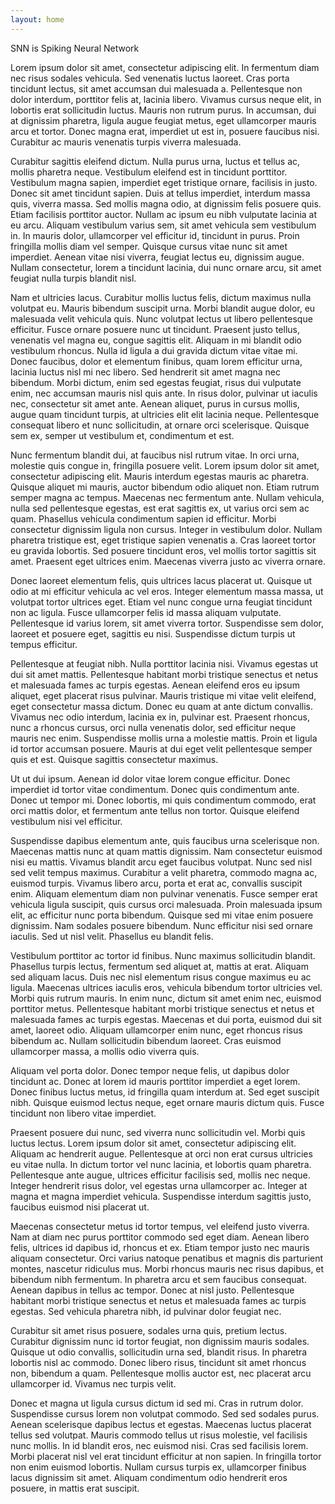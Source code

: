 ```yaml
---
layout: home 
---
```


SNN is Spiking Neural Network

Lorem ipsum dolor sit amet, consectetur adipiscing elit. In fermentum diam nec risus sodales vehicula. Sed venenatis luctus laoreet. Cras porta tincidunt lectus, sit amet accumsan dui malesuada a. Pellentesque non dolor interdum, porttitor felis at, lacinia libero. Vivamus cursus neque elit, in lobortis erat sollicitudin luctus. Mauris non rutrum purus. In accumsan, dui at dignissim pharetra, ligula augue feugiat metus, eget ullamcorper mauris arcu et tortor. Donec magna erat, imperdiet ut est in, posuere faucibus nisi. Curabitur ac mauris venenatis turpis viverra malesuada.

Curabitur sagittis eleifend dictum. Nulla purus urna, luctus et tellus ac, mollis pharetra neque. Vestibulum eleifend est in tincidunt porttitor. Vestibulum magna sapien, imperdiet eget tristique ornare, facilisis in justo. Donec sit amet tincidunt sapien. Duis at tellus imperdiet, interdum massa quis, viverra massa. Sed mollis magna odio, at dignissim felis posuere quis. Etiam facilisis porttitor auctor. Nullam ac ipsum eu nibh vulputate lacinia at eu arcu. Aliquam vestibulum varius sem, sit amet vehicula sem vestibulum in. In mauris dolor, ullamcorper vel efficitur id, tincidunt in purus. Proin fringilla mollis diam vel semper. Quisque cursus vitae nunc sit amet imperdiet. Aenean vitae nisi viverra, feugiat lectus eu, dignissim augue. Nullam consectetur, lorem a tincidunt lacinia, dui nunc ornare arcu, sit amet feugiat nulla turpis blandit nisl.

Nam et ultricies lacus. Curabitur mollis luctus felis, dictum maximus nulla volutpat eu. Mauris bibendum suscipit urna. Morbi blandit augue dolor, eu malesuada velit vehicula quis. Nunc volutpat lectus ut libero pellentesque efficitur. Fusce ornare posuere nunc ut tincidunt. Praesent justo tellus, venenatis vel magna eu, congue sagittis elit. Aliquam in mi blandit odio vestibulum rhoncus. Nulla id ligula a dui gravida dictum vitae vitae mi. Donec faucibus, dolor et elementum finibus, quam lorem efficitur urna, lacinia luctus nisl mi nec libero. Sed hendrerit sit amet magna nec bibendum. Morbi dictum, enim sed egestas feugiat, risus dui vulputate enim, nec accumsan mauris nisl quis ante. In risus dolor, pulvinar ut iaculis nec, consectetur sit amet ante. Aenean aliquet, purus in cursus mollis, augue quam tincidunt turpis, at ultricies elit elit lacinia neque. Pellentesque consequat libero et nunc sollicitudin, at ornare orci scelerisque. Quisque sem ex, semper ut vestibulum et, condimentum et est.

Nunc fermentum blandit dui, at faucibus nisl rutrum vitae. In orci urna, molestie quis congue in, fringilla posuere velit. Lorem ipsum dolor sit amet, consectetur adipiscing elit. Mauris interdum egestas mauris ac pharetra. Quisque aliquet mi mauris, auctor bibendum odio aliquet non. Etiam rutrum semper magna ac tempus. Maecenas nec fermentum ante. Nullam vehicula, nulla sed pellentesque egestas, est erat sagittis ex, ut varius orci sem ac quam. Phasellus vehicula condimentum sapien id efficitur. Morbi consectetur dignissim ligula non cursus. Integer in vestibulum dolor. Nullam pharetra tristique est, eget tristique sapien venenatis a. Cras laoreet tortor eu gravida lobortis. Sed posuere tincidunt eros, vel mollis tortor sagittis sit amet. Praesent eget ultrices enim. Maecenas viverra justo ac viverra ornare.

Donec laoreet elementum felis, quis ultrices lacus placerat ut. Quisque ut odio at mi efficitur vehicula ac vel eros. Integer elementum massa massa, ut volutpat tortor ultrices eget. Etiam vel nunc congue urna feugiat tincidunt non ac ligula. Fusce ullamcorper felis id massa aliquam vulputate. Pellentesque id varius lorem, sit amet viverra tortor. Suspendisse sem dolor, laoreet et posuere eget, sagittis eu nisi. Suspendisse dictum turpis ut tempus efficitur.

Pellentesque at feugiat nibh. Nulla porttitor lacinia nisi. Vivamus egestas ut dui sit amet mattis. Pellentesque habitant morbi tristique senectus et netus et malesuada fames ac turpis egestas. Aenean eleifend eros eu ipsum aliquet, eget placerat risus pulvinar. Mauris tristique mi vitae velit eleifend, eget consectetur massa dictum. Donec eu quam at ante dictum convallis. Vivamus nec odio interdum, lacinia ex in, pulvinar est. Praesent rhoncus, nunc a rhoncus cursus, orci nulla venenatis dolor, sed efficitur neque mauris nec enim. Suspendisse mollis urna a molestie mattis. Proin et ligula id tortor accumsan posuere. Mauris at dui eget velit pellentesque semper quis et est. Quisque sagittis consectetur maximus.

Ut ut dui ipsum. Aenean id dolor vitae lorem congue efficitur. Donec imperdiet id tortor vitae condimentum. Donec quis condimentum ante. Donec ut tempor mi. Donec lobortis, mi quis condimentum commodo, erat orci mattis dolor, et fermentum ante tellus non tortor. Quisque eleifend vestibulum nisi vel efficitur.

Suspendisse dapibus elementum ante, quis faucibus urna scelerisque non. Maecenas mattis nunc at quam mattis dignissim. Nam consectetur euismod nisi eu mattis. Vivamus blandit arcu eget faucibus volutpat. Nunc sed nisl sed velit tempus maximus. Curabitur a velit pharetra, commodo magna ac, euismod turpis. Vivamus libero arcu, porta et erat ac, convallis suscipit enim. Aliquam elementum diam non pulvinar venenatis. Fusce semper erat vehicula ligula suscipit, quis cursus orci malesuada. Proin malesuada ipsum elit, ac efficitur nunc porta bibendum. Quisque sed mi vitae enim posuere dignissim. Nam sodales posuere bibendum. Nunc efficitur nisi sed ornare iaculis. Sed ut nisl velit. Phasellus eu blandit felis.

Vestibulum porttitor ac tortor id finibus. Nunc maximus sollicitudin blandit. Phasellus turpis lectus, fermentum sed aliquet at, mattis at erat. Aliquam sed aliquam lacus. Duis nec nisl elementum risus congue maximus eu ac ligula. Maecenas ultrices iaculis eros, vehicula bibendum tortor ultricies vel. Morbi quis rutrum mauris. In enim nunc, dictum sit amet enim nec, euismod porttitor metus. Pellentesque habitant morbi tristique senectus et netus et malesuada fames ac turpis egestas. Maecenas et dui porta, euismod dui sit amet, laoreet odio. Aliquam ullamcorper enim nunc, eget rhoncus risus bibendum ac. Nullam sollicitudin bibendum laoreet. Cras euismod ullamcorper massa, a mollis odio viverra quis.

Aliquam vel porta dolor. Donec tempor neque felis, ut dapibus dolor tincidunt ac. Donec at lorem id mauris porttitor imperdiet a eget lorem. Donec finibus luctus metus, id fringilla quam interdum at. Sed eget suscipit nibh. Quisque euismod lectus neque, eget ornare mauris dictum quis. Fusce tincidunt non libero vitae imperdiet.

Praesent posuere dui nunc, sed viverra nunc sollicitudin vel. Morbi quis luctus lectus. Lorem ipsum dolor sit amet, consectetur adipiscing elit. Aliquam ac hendrerit augue. Pellentesque at orci non erat cursus ultricies eu vitae nulla. In dictum tortor vel nunc lacinia, et lobortis quam pharetra. Pellentesque ante augue, ultrices efficitur facilisis sed, mollis nec neque. Integer hendrerit risus dolor, vel egestas urna ullamcorper ac. Integer at magna et magna imperdiet vehicula. Suspendisse interdum sagittis justo, faucibus euismod nisi placerat ut.

Maecenas consectetur metus id tortor tempus, vel eleifend justo viverra. Nam at diam nec purus porttitor commodo sed eget diam. Aenean libero felis, ultrices id dapibus id, rhoncus et ex. Etiam tempor justo nec mauris aliquam consectetur. Orci varius natoque penatibus et magnis dis parturient montes, nascetur ridiculus mus. Morbi rhoncus mauris nec risus dapibus, et bibendum nibh fermentum. In pharetra arcu et sem faucibus consequat. Aenean dapibus in tellus ac tempor. Donec at nisl justo. Pellentesque habitant morbi tristique senectus et netus et malesuada fames ac turpis egestas. Sed vehicula pharetra nibh, id pulvinar dolor feugiat nec.

Curabitur sit amet risus posuere, sodales urna quis, pretium lectus. Curabitur dignissim nunc id tortor feugiat, non dignissim mauris sodales. Quisque ut odio convallis, sollicitudin urna sed, blandit risus. In pharetra lobortis nisl ac commodo. Donec libero risus, tincidunt sit amet rhoncus non, bibendum a quam. Pellentesque mollis auctor est, nec placerat arcu ullamcorper id. Vivamus nec turpis velit.

Donec et magna ut ligula cursus dictum id sed mi. Cras in rutrum dolor. Suspendisse cursus lorem non volutpat commodo. Sed sed sodales purus. Aenean scelerisque dapibus lectus et egestas. Maecenas luctus placerat tellus sed volutpat. Mauris commodo tellus ut risus molestie, vel facilisis nunc mollis. In id blandit eros, nec euismod nisi. Cras sed facilisis lorem. Morbi placerat nisl vel erat tincidunt efficitur at non sapien. In fringilla tortor non enim euismod lobortis. Nullam cursus turpis ex, ullamcorper finibus lacus dignissim sit amet. Aliquam condimentum odio hendrerit eros posuere, in mattis erat suscipit.
